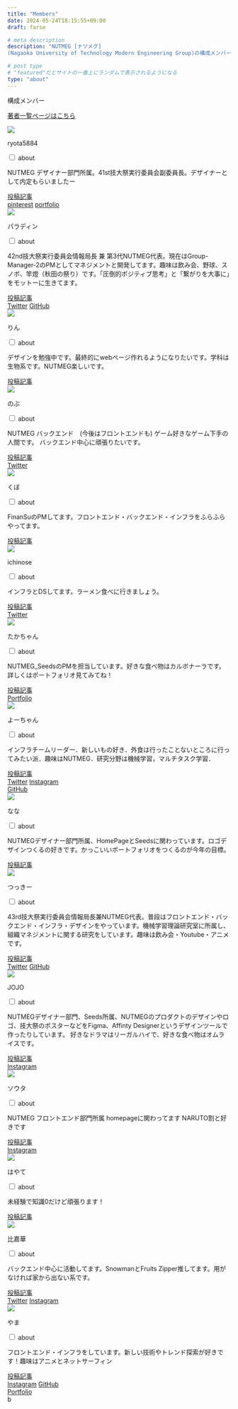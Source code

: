 ```yaml
---
title: "Members"
date: 2024-05-24T18:15:55+09:00
draft: farse

# meta description
description: "NUTMEG [ナツメグ]
(Nagaoka University of Technology Modern Engineering Group)の構成メンバーを紹介します。"

# post type
# "featured"だとサイトの一番上にランダムで表示されるようになる
type: "about"
---
```

構成メンバー

<a class="members-flex-box__card__post-list" href="https://blog.nutmeg.cloud/authors/">著者一覧ページはこちら</a>

<div class="members-flex-box">
  <div class="members-flex-box__card">
  <image class="members-flex-box__card__img" src="../images/members/kobayashi.png">
  <p class="members-flex-box__card__name">ryota5884</p>
  <div class="members-flex-box__card__body">
    <input id="14" class="acd-check" type="checkbox">
    <label class="acd-label" for="14">about</label>
    <div class="acd-content">
      <p>NUTMEG デザイナー部門所属。41st技大祭実行委員会副委員長。デザイナーとして内定もらいましたー</p>
    </div>
  </div>
  <div class="members-flex-box__card__link">
    <a class="members-flex-box__card__post-list" href="https://blog.nutmeg.cloud/authors/ryota5884/">投稿記事</a><br>
    <a class="members-flex-box__card__post-list" href="https://pin.it/3xYYEw9">pinterest</a>
    <a class="members-flex-box__card__post-list" href="https://student.redesigner.jp/students/5e2c3b73ba0a846b7166acc2e59eaba5">portfolio</a>
  </div>
</div>

<div class="members-flex-box__card">
  <image class="members-flex-box__card__img" src="../images/members/harata.png">
  <p class="members-flex-box__card__name">パラディン</p>
  <div class="members-flex-box__card__body">
    <input id="13" class="acd-check" type="checkbox">
    <label class="acd-label" for="13">about</label>
    <div class="acd-content">
      <p>42nd技大祭実行委員会情報局長 兼 第3代NUTMEG代表。現在はGroup-Manager-2のPMとしてマネジメントと開発してます。趣味は飲み会、野球、スノボ、竿燈（秋田の祭り）です。「圧倒的ポジティブ思考」と「繋がりを大事に」をモットーに生きてます。</p>
    </div>
  </div>
  <div class="members-flex-box__card__link">
    <a class="members-flex-box__card__post-list" href="https://blog.nutmeg.cloud/authors/paladin/">投稿記事</a><br>
    <a class="members-flex-box__card__post-list" href="https://twitter.com/akanam521T">Twitter</a>
    <a class="members-flex-box__card__post-list" href="https://github.com/harata-t">GitHub</a>
  </div>
</div>

<div class="members-flex-box__card">
  <image class="members-flex-box__card__img" src="../images/members/rin.png">
  <p class="members-flex-box__card__name">りん</p>
  <div class="members-flex-box__card__body">
    <input id="17" class="acd-check" type="checkbox">
    <label class="acd-label" for="17">about</label>
    <div class="acd-content">
      <p>デザインを勉強中です。最終的にwebページ作れるようになりたいです。学科は生物系です。NUTMEG楽しいです。</p>
    </div>
  </div>
  <div class="members-flex-box__card__link">
    <a class="members-flex-box__card__post-list" href="https://blog.nutmeg.cloud/authors/rin/">投稿記事</a><br>
  </div>
</div>

<div class="members-flex-box__card">
  <image class="members-flex-box__card__img" src="../images/members/nobu.png">
  <p class="members-flex-box__card__name">のぶ</p>
  <div class="members-flex-box__card__body">
    <input id="18" class="acd-check" type="checkbox">
    <label class="acd-label" for="18">about</label>
    <div class="acd-content">
      <p>NUTMEG バックエンド　(今後はフロントエンドも) ゲーム好きなゲーム下手の人間です。 バックエンド中心に頑張りたいです。</p>
    </div>
  </div>
  <div class="members-flex-box__card__link">
    <a class="members-flex-box__card__post-list" href="https://blog.nutmeg.cloud/authors/nobu/">投稿記事</a><br>
    <a class="members-flex-box__card__post-list" href="https://twitter.com/@Kazuma_NUT">Twitter</a>
  </div>
</div>

<div class="members-flex-box__card">
  <image class="members-flex-box__card__img" src="../images/members/kubosaka.png">
  <p class="members-flex-box__card__name">くぼ</p>
  <div class="members-flex-box__card__body">
    <input id="20" class="acd-check" type="checkbox">
    <label class="acd-label" for="20">about</label>
    <div class="acd-content">
      <p>FinanSuのPMしてます。フロントエンド・バックエンド・インフラをふらふらやってます。</p>
    </div>
  </div>
  <div class="members-flex-box__card__link">
    <a class="members-flex-box__card__post-list" href="https://blog.nutmeg.cloud/authors/kubo/">投稿記事</a><br>
  </div>
</div>

<div class="members-flex-box__card">
  <image class="members-flex-box__card__img" src="../images/members/ichinose.png">
  <p class="members-flex-box__card__name">ichinose</p>
  <div class="members-flex-box__card__body">
    <input id="21" class="acd-check" type="checkbox">
    <label class="acd-label" for="21">about</label>
    <div class="acd-content">
      <p>インフラとDSしてます。ラーメン食べに行きましょう。</p>
    </div>
  </div>
  <div class="members-flex-box__card__link">
    <a class="members-flex-box__card__post-list" href="https://blog.nutmeg.cloud/authors/ichinose/">投稿記事</a><br>
    <a class="members-flex-box__card__post-list" href="https://twitter.com/nose_nagaoka">Twitter</a>
  </div>
</div>

<div class="members-flex-box__card">
  <image class="members-flex-box__card__img" src="../images/members/takasuka.png">
  <p class="members-flex-box__card__name">たかちゃん</p>
  <div class="members-flex-box__card__body">
    <input id="36" class="acd-check" type="checkbox">
    <label class="acd-label" for="36">about</label>
    <div class="acd-content">
      <p>NUTMEG_SeedsのPMを担当しています。好きな食べ物はカルボナーラです。詳しくはポートフォリオ見てみてね！</p>
    </div>
  </div>
  <div class="members-flex-box__card__link">
    <a class="members-flex-box__card__post-list" href="https://blog.nutmeg.cloud/authors/taka-chan/">投稿記事</a><br>
    <a class="members-flex-box__card__post-list" href="https://takumi-portfolio.vercel.app/">Portfolio</a>
  </div>
</div>

<div class="members-flex-box__card">
  <image class="members-flex-box__card__img" src="../images/members/iida.png">
  <p class="members-flex-box__card__name">よーちゃん</p>
  <div class="members-flex-box__card__body">
    <input id="35" class="acd-check" type="checkbox">
    <label class="acd-label" for="35">about</label>
    <div class="acd-content">
      <p>インフラチームリーダー．新しいもの好き．外食は行ったことないところに行ってみたい派．趣味はNUTMEG．研究分野は機械学習，マルチタスク学習．</p>
    </div>
  </div>
  <div class="members-flex-box__card__link">
    <a class="members-flex-box__card__post-list" href="https://blog.nutmeg.cloud/authors/yo-chan/">投稿記事</a><br>
    <a class="members-flex-box__card__post-list" href="https://twitter.com/iodine2_">Twitter</a>
    <a class="members-flex-box__card__post-list" href="https://www.instagram.com/___yosuke.i/">Instagram</a><br>
    <a class="members-flex-box__card__post-list" href="https://github.com/YosukeIida">GitHub</a>
  </div>
</div>

<div class="members-flex-box__card">
  <image class="members-flex-box__card__img" src="../images/members/hasegawa.png">
  <p class="members-flex-box__card__name">なな</p>
  <div class="members-flex-box__card__body">
    <input id="34" class="acd-check" type="checkbox">
    <label class="acd-label" for="34">about</label>
    <div class="acd-content">
      <p>NUTMEGデザイナー部門所属、HomePageとSeedsに関わっています。ロゴデザインつくるの好きです。かっこいいポートフォリオをつくるのが今年の目標。</p>
    </div>
  </div>
  <div class="members-flex-box__card__link">
    <a class="members-flex-box__card__post-list" href="https://blog.nutmeg.cloud/authors/nana/">投稿記事</a>
  </div>
</div>

<div class="members-flex-box__card">
  <image class="members-flex-box__card__img" src="../images/members/wakatsuki.png">
  <p class="members-flex-box__card__name">つっきー</p>
  <div class="members-flex-box__card__body">
    <input id="33" class="acd-check" type="checkbox">
    <label class="acd-label" for="33">about</label>
    <div class="acd-content">
      <p>43rd技大祭実行委員会情報局長兼NUTMEG代表。普段はフロントエンド・バックエンド・インフラ・デザインをやっています。機械学習理論研究室に所属し、組織マネジメントに関する研究をしています。趣味は飲み会・Youtube・アニメです。</p>
    </div>
  </div>
  <div class="members-flex-box__card__link">
    <a class="members-flex-box__card__post-list" href="https://blog.nutmeg.cloud/authors/tsukki/">投稿記事</a><br>
    <a class="members-flex-box__card__post-list" href="https://twitter.com/koki_wakatsuki">Twitter</a>
    <a class="members-flex-box__card__post-list" href="https://github.com/KokiWakatsuki">GitHub</a>
  </div>
</div>

<div class="members-flex-box__card">
  <image class="members-flex-box__card__img" src="../images/members/JOJO.png">
  <p class="members-flex-box__card__name">JOJO</p>
  <div class="members-flex-box__card__body">
    <input id="25" class="acd-check" type="checkbox">
    <label class="acd-label" for="25">about</label>
    <div class="acd-content">
      <p>NUTMEGデザイナー部門、Seeds所属、NUTMEGのプロダクトのデザインやロゴ、技大祭のポスターなどをFigma、Affinty Designerというデザインツールで作ったりしています。 好きなドラマはリーガルハイで、好きな食べ物はオムライスです。</p>
    </div>
  </div>
  <div class="members-flex-box__card__link">
    <a class="members-flex-box__card__post-list" href="https://blog.nutmeg.cloud/authors/jojo/">投稿記事</a><br>
    <a class="members-flex-box__card__post-list" href="https://instagram.com/jeu_norappe?igshid=OGQ5ZDc2ODk2ZA==">Instagram</a>
  </div>
</div>

<div class="members-flex-box__card">
  <image class="members-flex-box__card__img" src="../images/members/kotake.png">
  <p class="members-flex-box__card__name">ソウタ</p>
  <div class="members-flex-box__card__body">
    <input id="28" class="acd-check" type="checkbox">
    <label class="acd-label" for="28">about</label>
    <div class="acd-content">
      <p>NUTMEG フロントエンド部門所属 homepageに関わってます NARUTO割と好きです</p>
    </div>
  </div>
  <div class="members-flex-box__card__link">
    <a class="members-flex-box__card__post-list" href="https://blog.nutmeg.cloud/authors/sota/">投稿記事</a><br>
    <a class="members-flex-box__card__post-list" href="https://www.instagram.com/kotume.1024/">Instagram</a>
  </div>
</div>

<div class="members-flex-box__card">
  <image class="members-flex-box__card__img" src="../images/members/akiyama.png">
  <p class="members-flex-box__card__name">はやて</p>
  <div class="members-flex-box__card__body">
    <input id="44" class="acd-check" type="checkbox">
    <label class="acd-label" for="44">about</label>
    <div class="acd-content">
      <p>未経験で知識0だけど頑張ります！</p>
    </div>
  </div>
  <div class="members-flex-box__card__link">
    <a class="members-flex-box__card__post-list" href="https://blog.nutmeg.cloud/authors/hayate/">投稿記事</a><br>
  </div>
</div>

<div class="members-flex-box__card">
  <image class="members-flex-box__card__img" src="../images/members/hikahana.png">
  <p class="members-flex-box__card__name">比嘉華</p>
  <div class="members-flex-box__card__body">
    <input id="27" class="acd-check" type="checkbox">
    <label class="acd-label" for="27">about</label>
    <div class="acd-content">
      <p>バックエンド中心に活動してます。SnowmanとFruits Zipper推してます。用がなければ家から出ない系です。</p>
    </div>
  </div>
  <div class="members-flex-box__card__link">
    <a class="members-flex-box__card__post-list" href="https://blog.nutmeg.cloud/authors/hikahana/">投稿記事</a><br>
    <a class="members-flex-box__card__post-list" href="https://x.com/mikan_hrn">Twitter</a>
    <a class="members-flex-box__card__post-list" href="https://www.instagram.com/hnd.hkr_?igsh=Ync3aDhmczJnaTBn&utm_source=qr">Instagram</a>
  </div>
</div>

<div class="members-flex-box__card">
  <image class="members-flex-box__card__img" src="../images/members/takayama.png">
  <p class="members-flex-box__card__name">やま</p>
  <div class="members-flex-box__card__body">
    <input id="56" class="acd-check" type="checkbox">
    <label class="acd-label" for="56">about</label>
    <div class="acd-content">
      <p>フロントエンド・インフラをしています。新しい技術やトレンド探索が好きです！趣味はアニメとネットサーフィン</p>
    </div>
  </div>
  <div class="members-flex-box__card__link">
    <a class="members-flex-box__card__post-list" href="https://blog.nutmeg.cloud/authors/yama/">投稿記事</a><br>
    <a class="members-flex-box__card__post-list" href="https://www.instagram.com/mikan_taka.h/">Instagram</a>
    <a class="members-flex-box__card__post-list" href="https://github.com/TkymHrt">GitHub</a><br>
    <a class="members-flex-box__card__post-list" href="https://tkymhrt-portfolio.pages.dev/">Portfolio</a>
  </div>
</div>

</div>
b

